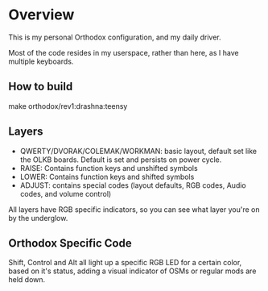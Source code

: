 # Overview

This is my personal Orthodox configuration, and my daily driver.

Most of the code resides in my userspace, rather than here, as I have multiple keyboards.

## How to build

make orthodox/rev1:drashna:teensy

## Layers

- QWERTY/DVORAK/COLEMAK/WORKMAN: basic layout, default set like the OLKB boards. Default is set and persists on power cycle.
- RAISE: Contains function keys and unshifted symbols
- LOWER: Contains function keys and shifted symbols
- ADJUST: contains special codes (layout defaults, RGB codes, Audio codes, and volume control)

All layers have RGB specific indicators, so you can see what layer you're on by the underglow.

## Orthodox Specific Code

Shift, Control and Alt all light up a specific RGB LED for a certain color, based on it's status, adding a visual indicator of OSMs or regular mods are held down.
